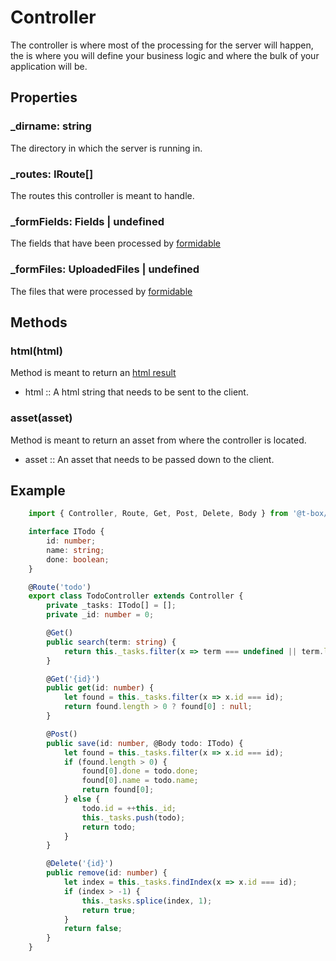# Controller
The controller is where most of the processing for the server will happen, the is where you will define your business logic and where the bulk of your application will be.

## Properties
### _dirname: string
The directory in which the server is running in.
### _routes: IRoute[]
The routes this controller is meant to handle.
### _formFields: Fields | undefined
The fields that have been processed by [formidable](https://github.com/felixge/node-formidable)
### _formFiles: UploadedFiles | undefined
The files that were processed by [formidable](https://github.com/felixge/node-formidable)

## Methods
### html(html)
Method is meant to return an [html result](results.md)
- html :: A html string that needs to be sent to the client.
### asset(asset)
Method is meant to return an asset from where the controller is located.
- asset :: An asset that needs to be passed down to the client.

## Example
```typescript
    import { Controller, Route, Get, Post, Delete, Body } from '@t-box/server';

    interface ITodo {
        id: number;
        name: string;
        done: boolean;
    }

    @Route('todo')
    export class TodoController extends Controller {
        private _tasks: ITodo[] = [];
        private _id: number = 0;

        @Get()
        public search(term: string) {
            return this._tasks.filter(x => term === undefined || term.length === 0 || x.name.startsWith(term));
        }

        @Get('{id}')
        public get(id: number) {
            let found = this._tasks.filter(x => x.id === id);
            return found.length > 0 ? found[0] : null;
        }

        @Post()
        public save(id: number, @Body todo: ITodo) {
            let found = this._tasks.filter(x => x.id === id);
            if (found.length > 0) {
                found[0].done = todo.done;
                found[0].name = todo.name;
                return found[0];
            } else {
                todo.id = ++this._id;
                this._tasks.push(todo);
                return todo;
            }
        }

        @Delete('{id}')
        public remove(id: number) {
            let index = this._tasks.findIndex(x => x.id === id);
            if (index > -1) {
                this._tasks.splice(index, 1);
                return true;
            }
            return false;
        }
    }
```